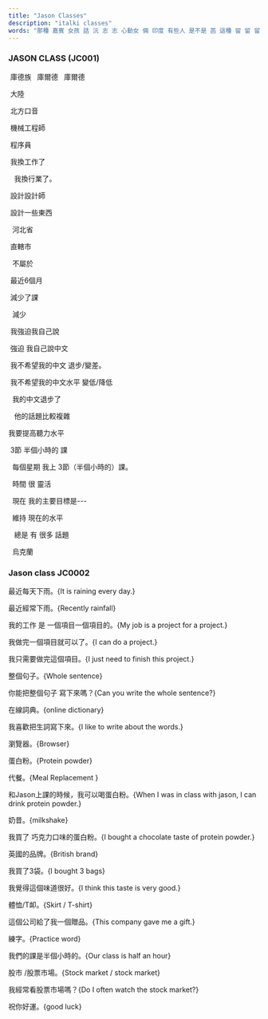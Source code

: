 ```yaml
---
title: "Jason Classes"
description: "italki classes"
words: "那種 嘉賓 女孩 話 沅 志 志 心動女 倆 印度 有些人 是不是 菡 這種 留 留 留 深圳 考慮 上來 條 原住民 張震 嶽 嶽 在職 類型 一種 情緒 台上 另外 不一樣 宣布 理 遊戲 來看 傑 心動 巴基斯坦 上場 婚 案件 好多 暖男 合適 短片 蠻 片子 片子 偉人 職場 扮演 規則 什麼事 作為 成為 有的時候 化妝 多事 年輕人 下去 不能 一天到晚 曖昧 相處 張嘴 辯論 要不要 打賭 男友 一年半 長期 含情脈脈 火鍋 都會 要有 心裡 一句 曉得 盞 有請 一點點 加班 確實 爆 主持人 編 迪拜 皇室 流亡 哎呀 保羅 意大利 這位 珍愛 推薦 印 印 如何 滅 姿勢 一晃 緊緊 暈 暈 成都 徐 徐 晶 苦命 鴛鴦 蹚 趟渾水 年老 衰 衰 之 依然 不離不棄 永不 專門 看看 金融 顧問 實際上 膚色 印度人 討 歡心 大部分 演戲 獅子座 什麼樣 那個人 過來 過來 電視節目 卡 卡 王子 混血 純種 同鄉 提醒 要說 神經 可不 影 說到 準確 性 人格 幾個 熟人 好玩 好玩 事兒 哈哈 笑聲 一排 話劇 劇場 般 般 有人 什麼人 變樣 類似 剛好 等一等 男孩子 各種 唄 唄 才能 獲得 回報 控制 粉飾 團隊 引導 衝 衝 一線 百倍 人生 者 豁達 以及 定義 私人 有一套 規範 業 業 人士 相應 信任 長沙 聽話 主見 不耐煩 傻瓜 珍惜 漸漸 寬泛 足夠 算賬 來講 對不對 大一 輪 屬於 魅力 心智 契合 幾歲 點大 開口 彆扭 等到 試著 安全感 里面 剛一 坐下 跟前 跟前 這不 一面 相愛 這就 久之 缺陷 要不 鑑別 假的 舉動 曖 昧 羞 於 於 於 無微不至 短信 想起 湖南 彭 男的 聯繫 高級 版 關於 說不出 分析 除非 或者 普通話 山頂 夕陽 四川 河南 山東 琢磨 琢磨 嚴肅 通常 兒 兒 換成 替換 暗號 涮 受 男朋友 沙縣 拌麵 拖 拖 愛愛 孟 孟 仙 仙 根本 搭理 受理 得不到 描述 畫面 感 完美 異性 緣 各個 隨意 壓力 慎重 暗戀 得手 惱羞成怒 進入 到了 權利 上去 滅掉 回來 反正 哥 遇 遇 佳 佳 音 壓制 不住 喜悅 一次 上次 英國人 屏幕 少來 從來沒 執著 閒 閒 閒 順著 拿出 不到 工作時間 夜班 完了 直接 早點 帶上 性質 思維 咱倆 並不 盡量 鼓勵 有話要說 博 博 遵守 對我來說 想要 賭 介意 話說 一輩子 內心 小小 有可能 牽手 第一 印"
---
```


### JASON CLASS (JC001)

 庫德族    庫爾德   庫爾德 

 大陸

 北方口音 

 機械工程師

 程序員   

 我換工作了 

   我換行業了。  

 設計設計師    

 設計一些東西  

  河北省    

 直轄市   

  不屬於 		 

 最近6個月    

 減少了課 

  減少     

 我強迫我自己說  

 強迫 我自己說中文   

 我不希望我的中文 退步/變差。  

 我不希望我的中文水平 變低/降低  

  我的中文退步了 

   他的話題比較複雜

我要提高聽力水平   

 3節 半個小時的  課  

  每個星期 我上  3節（半個小時的）課。  

  時間  很 靈活  

  現在  我的主要目標是---  

  維持  現在的水平 

   總是 有 很多  話題 

  烏克蘭

### Jason class JC0002

最近每天下雨。{It is raining every day.}

最近經常下雨。{Recently rainfall}

我的工作  是 一個項目一個項目的。{My job is a project for a project.}

我做完一個項目就可以了。{I can do a project.}

我只需要做完這個項目。{I just need to finish this project.}

整個句子。{Whole sentence}

你能把整個句子 寫下來嗎？{Can you write the whole sentence?}

在線詞典。{online dictionary}

我喜歡把生詞寫下來。{I like to write about the words.}

瀏覽器。{Browser}

蛋白粉。{Protein powder}

代餐。{Meal Replacement }

和Jason上課的時候，我可以喝蛋白粉。{When I was in class with jason, I can drink protein powder.}

奶昔。{milkshake}

我買了 巧克力口味的蛋白粉。{I bought a chocolate taste of protein powder.}

英國的品牌。{British brand}

我買了3袋。{I bought 3 bags}

我覺得這個味道很好。{I think this taste is very good.}

體恤/T卹。{Skirt / T-shirt}

這個公司給了我一個贈品。{This company gave me a gift.}

練字。{Practice word}

我們的課是半個小時的。{Our class is half an hour}

股市 /股票市場。{Stock market / stock market}

我經常看股票市場嗎？{Do I often watch the stock market?}

祝你好運。{good luck}